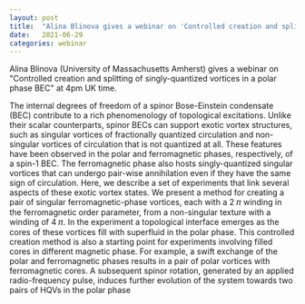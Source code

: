 ```yaml
---
layout: post
title:  "Alina Blinova gives a webinar on 'Controlled creation and splitting of singly-quantized vortices in a polar phase BEC' at 4pm UK time"
date:   2021-06-29
categories: webinar
---
```

Alina Blinova (University of Massachusetts Amherst) gives a webinar on "Controlled creation and splitting of singly-quantized vortices in a polar phase BEC" at 4pm UK time.

The internal degrees of freedom of a spinor Bose-Einstein condensate (BEC) contribute to a rich phenomenology of topological excitations. Unlike their scalar counterparts, spinor BECs can support exotic vortex structures, such as singular vortices of fractionally quantized circulation and non-singular vortices of circulation that is not quantized at all. These features have been observed in the polar and ferromagnetic phases, respectively, of a spin-1 BEC. The ferromagnetic phase also hosts singly-quantized singular vortices that can undergo pair-wise annihilation even if they have the same sign of circulation. Here, we describe a set of experiments that link several aspects of these exotic vortex states. We present a method for creating a pair of singular ferromagnetic-phase vortices, each with a 2 𝜋 winding in the ferromagnetic order parameter, from a non-singular texture with a winding of 4 𝜋. In the experiment a topological interface emerges as the cores of these vortices fill with superfluid in the polar phase. This controlled creation method is also a starting point for experiments involving filled cores in different magnetic phase. For example, a swift exchange of the polar and ferromagnetic phases results in a pair of polar vortices with ferromagnetic cores. A subsequent spinor rotation, generated by an applied radio-frequency pulse, induces further evolution of the system towards two pairs of HQVs in the polar phase

